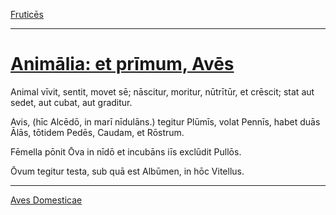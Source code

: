 [Fruticēs](../018-frutices/018-frutices)

---

# [Animālia: et prīmum, Avēs](https://www.archive.org/stream/cu31924032499455#page/n63/mode/1up)

Animal vīvit, sentit, movet sē; nāscitur, moritur, nūtrītūr, et crēscit; stat aut sedet, aut cubat, aut graditur.

Avis, (hīc Alcēdō, in marī nīdulāns.) tegitur Plūmīs, volat Pennīs, habet duās Ālās, tōtidem Pedēs, Caudam, et Rōstrum.

Fēmella pōnit Ōva in nīdō et incubāns iīs exclūdit Pullōs.

Ōvum tegitur testa, sub quā est Albūmen, in hōc Vitellus.

---

[Aves Domesticae](../020-aves-domesticae/020-aves-domesticae.md)
